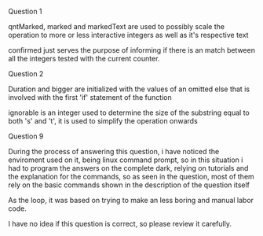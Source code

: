 Question 1

qntMarked, marked and markedText are used to possibly scale the operation to more or less interactive integers as 
well as it's respective text

confirmed just serves the purpose of informing if there is an match between all the integers tested with the
current counter.

Question 2 

Duration and bigger are initialized with the values of an omitted else that is involved with the first 
'if' statement of the function

ignorable is an integer used to determine the size of the substring equal to both 's' and 't', it is used
to simplify the operation onwards

Question 9

During the process of answering this question, i have noticed the enviroment used on it, being linux command prompt,
so in this situation i had to program the answers on the complete dark, relying on tutorials and the explanation for
the commands, so as seen in the question, most of them rely on the basic commands shown in the description of the 
question itself

As the loop, it was based on trying to make an less boring and manual labor code.

I have no idea if this question is correct, so please review it carefully.